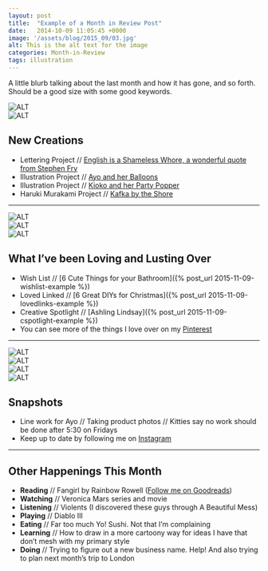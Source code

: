 ```yaml
---
layout: post
title:  "Example of a Month in Review Post"
date:   2014-10-09 11:05:45 +0000
image: '/assets/blog/2015_09/03.jpg'
alt: This is the alt text for the image
categories: Month-in-Review
tags: illustration
---
```


A little blurb talking about the last month and how it has gone, and so forth. Should be a good size with some good keywords.

<div class="row">
	<div class="col-md-6"><img src="/assets/blog/2015_09/04.jpg" alt="ALT"></div>
	<div class="col-md-6"><img src="/assets/blog/2015_09/03.jpg" alt="ALT"></div>
</div>

New Creations
---
+ Lettering Project // [English is a Shameless Whore, a wonderful quote from Stephen Fry](http://example.com/)
+ Illustration Project // [Ayo and her Balloons](http://example.com/)
+ Illustration Project // [Kioko and her Party Popper](http://example.com/)
+ Haruki Murakami Project // [Kafka by the Shore](http://example.com/)

* * *

<div class="row">
	<div class="col-md-4"><img src="/assets/blog/2015_09/03.jpg" alt="ALT"></div>
	<div class="col-md-4"><img src="/assets/blog/2015_09/04.jpg" alt="ALT"></div>
	<div class="col-md-4"><img src="/assets/blog/2015_09/03.jpg" alt="ALT"></div>
</div>

What I’ve been Loving and Lusting Over
---
+ Wish List // [6 Cute Things for your Bathroom]({% post_url 2015-11-09-wishlist-example %})
+ Loved Linked // [6 Great DIYs for Christmas]({% post_url 2015-11-09-lovedlinks-example %})
+ Creative Spotlight // [Ashling Lindsay]({% post_url 2015-11-09-cspotlight-example %})
+ You can see more of the things I love over on my [Pinterest](http://pinterest.com/arosecast)

* * *

<div class="row">
	<div class="col-md-3"><img src="/assets/blog/2015_09/03.jpg" alt="ALT"></div>
	<div class="col-md-3"><img src="/assets/blog/2015_09/04.jpg" alt="ALT"></div>
	<div class="col-md-3"><img src="/assets/blog/2015_09/03.jpg" alt="ALT"></div>
	<div class="col-md-3"><img src="/assets/blog/2015_09/04.jpg" alt="ALT"></div>
</div>

Snapshots
---
+ Line work for Ayo // Taking product photos // Kitties say no work should be done after 5:30 on Fridays
+ Keep up to date by following me on [Instagram](http://instagram.com/arosecast)

* * *

Other Happenings This Month
---
+ <strong>Reading</strong> // Fangirl by Rainbow Rowell ([Follow me on Goodreads](https://www.goodreads.com/user/show/1680658-karen-murray))
+ <strong>Watching</strong> // Veronica Mars series and movie
+ <strong>Listening</strong> // Violents (I discovered these guys through A Beautiful Mess)
+ <strong>Playing</strong> // Diablo III
+ <strong>Eating</strong> // Far too much Yo! Sushi. Not that I’m complaining
+ <strong>Learning</strong> // How to draw in a more cartoony way for ideas I have that don’t mesh with my primary style
+ <strong>Doing</strong> // Trying to figure out a new business name. Help! And also trying to plan next month’s trip to London
